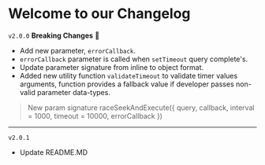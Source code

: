 # Welcome to our Changelog

`v2.0.0` 
**Breaking Changes** :rotating_light:

 - Add new parameter, `errorCallback`.
 - `errorCallback` parameter is called when `setTimeout` query complete's.
 - Update parameter signature from inline to object format.
 - Added new utility function `validateTimeout` to validate timer values arguments, function provides a fallback value if developer passes non-valid parameter data-types.
 > New param signature 
 > raceSeekAndExecute({ query, callback, interval = 1000, timeout = 10000, errorCallback })

---

`v2.0.1` 

- Update README.MD
